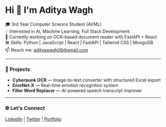 # Hi 👋 I'm Aditya Wagh

🎓 3rd Year Computer Science Student (AI/ML)  
💡 Interested in AI, Machine Learning, Full Stack Development  
🚀 Currently working on OCR-based document reader with FastAPI + React  
🛠️ Skills: Python | JavaScript | React | FastAPI | Tailwind CSS | MongoDB  
📫 Reach me: [adityawagh06@gmail.com](mailto:adityawagh06@gmail.com)

---

### 📌 Projects
- **Cyberpunk OCR** — Image-to-text converter with structured Excel export  
- **EmoNet-X** — Real-time emotion recognition system  
- **Filler Word Replacer** — AI-powered speech transcript improver  

---

### 🌐 Let's Connect
[LinkedIn](https://linkedin.com/in/adityawagh06) | [Twitter](https://twitter.com/adityawagh06) | [Portfolio](https://yourwebsite.com)
